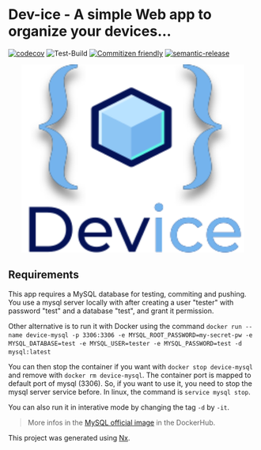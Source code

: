 # Dev-ice - A simple Web app to organize your devices...

[![codecov](https://codecov.io/gh/guifonte/dev-ice/branch/main/graph/badge.svg?token=O4XOAEGSNT)](https://codecov.io/gh/guifonte/dev-ice)
![Test-Build](https://github.com/guifonte/dev-ice/actions/workflows/test-and-build.yml/badge.svg?branch=main)
[![Commitizen friendly](https://img.shields.io/badge/commitizen-friendly-brightgreen.svg)](http://commitizen.github.io/cz-cli/)
[![semantic-release](https://img.shields.io/badge/%20%20%F0%9F%93%A6%F0%9F%9A%80-semantic--release-e10079.svg)](https://github.com/semantic-release/semantic-release)

<p style="text-align: center;"><img src="docs/device-logo.svg" width="450"></p>

## Requirements

This app requires a MySQL database for testing, commiting and pushing. You use a mysql server locally with after creating a user "tester" with password "test" and a database "test", and grant it permission.

Other alternative is to run it with Docker using the command `docker run --name device-mysql -p 3306:3306 -e MYSQL_ROOT_PASSWORD=my-secret-pw -e MYSQL_DATABASE=test -e MYSQL_USER=tester -e MYSQL_PASSWORD=test -d mysql:latest`

You can then stop the container if you want with `docker stop device-mysql` and remove with `docker rm device-mysql`. The container port is mapped to default port of mysql (3306). So, if you want to use it, you need to stop the mysql server service before. In linux, the command is `service mysql stop`.

You can also run it in interative mode by changing the tag `-d` by `-it`.

> More infos in the [MySQL official image](https://hub.docker.com/_/mysql) in the DockerHub.

This project was generated using [Nx](https://nx.dev).
